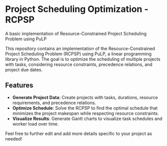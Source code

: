 #  Project Scheduling Optimization -  RCPSP
A basic implementation of Resource-Constrained Project Scheduling Problem using PuLP


This repository contains an implementation of the Resource-Constrained Project Scheduling Problem (RCPSP) using PuLP, a linear programming library in Python. The goal is to optimize the scheduling of multiple projects with tasks, considering resource constraints, precedence relations, and project due dates.

## Features

- **Generate Project Data**: Create projects with tasks, durations, resource requirements, and precedence relations.
- **Optimize Schedule**: Solve the RCPSP to find the optimal schedule that minimizes the project makespan while respecting resource constraints.
- **Visualize Results**: Generate Gantt charts to visualize task schedules and worker load over time.


Feel free to further edit and add more details specific to your project as needed!
